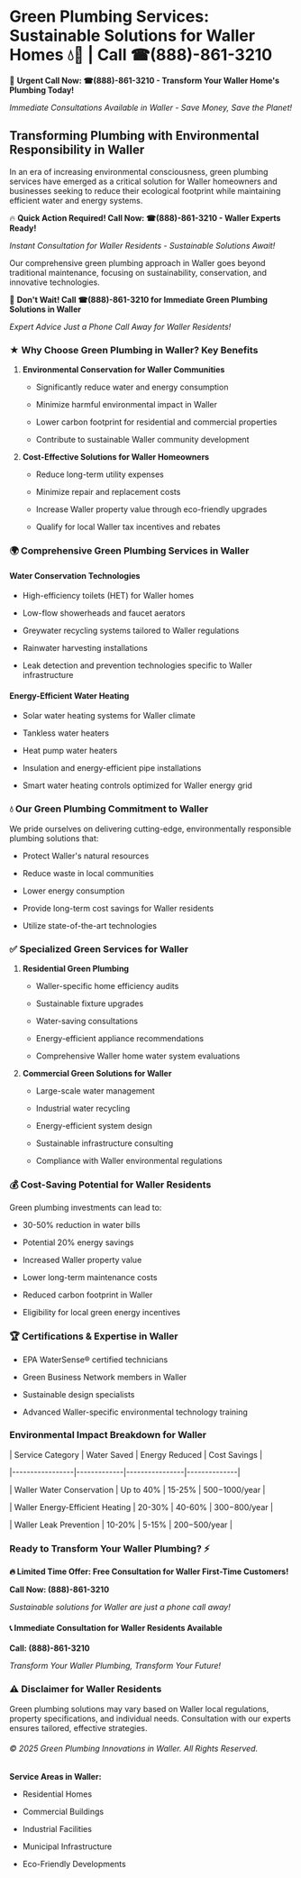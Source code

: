 # Green Plumbing Services: Sustainable Solutions for Waller Homes 💧🌿 | Call ☎(888)-861-3210

🚨 **Urgent Call Now: ☎(888)-861-3210 - Transform Your Waller Home's Plumbing Today!**
*Immediate Consultations Available in Waller - Save Money, Save the Planet!*

## Transforming Plumbing with Environmental Responsibility in Waller

In an era of increasing environmental consciousness, green plumbing services have emerged as a critical solution for Waller homeowners and businesses seeking to reduce their ecological footprint while maintaining efficient water and energy systems. 

🔥 **Quick Action Required! Call Now: ☎(888)-861-3210 - Waller Experts Ready!**
*Instant Consultation for Waller Residents - Sustainable Solutions Await!*

Our comprehensive green plumbing approach in Waller goes beyond traditional maintenance, focusing on sustainability, conservation, and innovative technologies.

🚨 **Don't Wait! Call ☎(888)-861-3210 for Immediate Green Plumbing Solutions in Waller**
*Expert Advice Just a Phone Call Away for Waller Residents!*

### ★ Why Choose Green Plumbing in Waller? Key Benefits

1. **Environmental Conservation for Waller Communities** 
   - Significantly reduce water and energy consumption
   - Minimize harmful environmental impact in Waller
   - Lower carbon footprint for residential and commercial properties
   - Contribute to sustainable Waller community development

2. **Cost-Effective Solutions for Waller Homeowners** 
   - Reduce long-term utility expenses
   - Minimize repair and replacement costs
   - Increase Waller property value through eco-friendly upgrades
   - Qualify for local Waller tax incentives and rebates

### 🌍 Comprehensive Green Plumbing Services in Waller

#### Water Conservation Technologies
- High-efficiency toilets (HET) for Waller homes
- Low-flow showerheads and faucet aerators
- Greywater recycling systems tailored to Waller regulations
- Rainwater harvesting installations
- Leak detection and prevention technologies specific to Waller infrastructure

#### Energy-Efficient Water Heating
- Solar water heating systems for Waller climate
- Tankless water heaters
- Heat pump water heaters
- Insulation and energy-efficient pipe installations
- Smart water heating controls optimized for Waller energy grid

### 💧 Our Green Plumbing Commitment to Waller

We pride ourselves on delivering cutting-edge, environmentally responsible plumbing solutions that:
- Protect Waller's natural resources
- Reduce waste in local communities
- Lower energy consumption
- Provide long-term cost savings for Waller residents
- Utilize state-of-the-art technologies

### ✅ Specialized Green Services for Waller

1. **Residential Green Plumbing**
   - Waller-specific home efficiency audits
   - Sustainable fixture upgrades
   - Water-saving consultations
   - Energy-efficient appliance recommendations
   - Comprehensive Waller home water system evaluations

2. **Commercial Green Solutions for Waller**
   - Large-scale water management
   - Industrial water recycling
   - Energy-efficient system design
   - Sustainable infrastructure consulting
   - Compliance with Waller environmental regulations

### 💰 Cost-Saving Potential for Waller Residents

Green plumbing investments can lead to:
- 30-50% reduction in water bills
- Potential 20% energy savings
- Increased Waller property value
- Lower long-term maintenance costs
- Reduced carbon footprint in Waller
- Eligibility for local green energy incentives

### 🏆 Certifications & Expertise in Waller

- EPA WaterSense® certified technicians
- Green Business Network members in Waller
- Sustainable design specialists
- Advanced Waller-specific environmental technology training

### Environmental Impact Breakdown for Waller

| Service Category | Water Saved | Energy Reduced | Cost Savings |
|-----------------|-------------|----------------|--------------|
| Waller Water Conservation | Up to 40% | 15-25% | $500-$1000/year |
| Waller Energy-Efficient Heating | 20-30% | 40-60% | $300-$800/year |
| Waller Leak Prevention | 10-20% | 5-15% | $200-$500/year |

### Ready to Transform Your Waller Plumbing? ⚡

**🔥 Limited Time Offer: Free Consultation for Waller First-Time Customers!**

**Call Now: (888)-861-3210**
*Sustainable solutions for Waller are just a phone call away!*

#### 📞 Immediate Consultation for Waller Residents Available

**Call: (888)-861-3210**
*Transform Your Waller Plumbing, Transform Your Future!*

### ⚠️ Disclaimer for Waller Residents

Green plumbing solutions may vary based on Waller local regulations, property specifications, and individual needs. Consultation with our experts ensures tailored, effective strategies.

###### © 2025 Green Plumbing Innovations in Waller. All Rights Reserved.

**Service Areas in Waller:** 
- Residential Homes
- Commercial Buildings
- Industrial Facilities
- Municipal Infrastructure
- Eco-Friendly Developments
